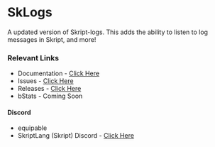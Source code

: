 # SkLogs
A updated version of Skript-logs. This adds the ability to listen to log messages in Skript, and more!

### Relevant Links
- Documentation - [Click Here](https://skripthub.net/docs/?addon=skript-logs)
- Issues - [Click Here](https://github.com/EquipableMC/SkLogs)
- Releases - [Click Here](https://github.com/EquipableMC/SkLogs/releases)
- bStats - Coming Soon

#### Discord
- equipable
- SkriptLang (Skript) Discord - [Click Here](https://discord.gg/skript)
